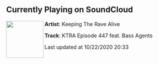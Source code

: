 ## Currently Playing on SoundCloud

[<img align="left" width="100" src="https://i1.sndcdn.com/artworks-NZ3YeQuN9BI5ECKS-zpVbpg-t50x50.jpg">](https://soundcloud.com/keepingtheravealive/ktra-episode-447-feat-bass-agents)

**Artist**: Keeping The Rave Alive 

**Track**: KTRA Episode 447 feat. Bass Agents

Last updated at 10/22/2020 20:33
